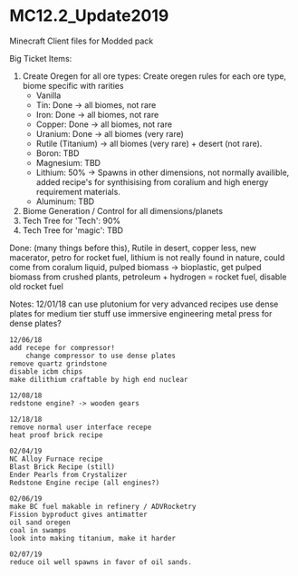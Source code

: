 # MC12.2_Update2019
Minecraft Client files for Modded pack

Big Ticket Items:
1. Create Oregen for all ore types: Create oregen rules for each ore type, biome specific with rarities
	- Vanilla
	- Tin: Done -> all biomes, not rare
	- Iron: Done -> all biomes, not rare
	- Copper: Done -> all biomes, not rare
	- Uranium: Done -> all biomes (very rare)
	- Rutile (Titanium) -> all biomes (very rare) + desert (not rare). 
	- Boron: TBD
	- Magnesium: TBD 
	- Lithium: 50% -> Spawns in other dimensions, not normally availible, added recipe's for synthisising from coralium and high energy requirement materials. 
	- Aluminum: TBD
2. Biome Generation / Control for all dimensions/planets
3. Tech Tree for 'Tech': 90%
4. Tech Tree for 'magic': TBD

Done:
(many things before this),
Rutile in desert,
copper less,
new macerator,
petro for rocket fuel,
lithium is not really found in nature, could come from coralum liquid,
pulped biomass -> bioplastic, get pulped biomass from crushed plants,
petroleum + hydrogen = rocket fuel, disable old rocket fuel

Notes:
	12/01/18
	can use plutonium for very advanced recipes
	use dense plates for medium tier stuff
	use immersive engineering metal press for dense plates?


	12/06/18
	add recepe for compressor!
		change compressor to use dense plates
	remove quartz grindstone
	disable icbm chips
	make dilithium craftable by high end nuclear

	12/08/18
	redstone engine? -> wooden gears

	12/18/18
	remove normal user interface recepe
	heat proof brick recipe

	02/04/19
	NC Alloy Furnace recipe
	Blast Brick Recipe (still)
	Ender Pearls from Crystalizer
	Redstone Engine recipe (all engines?)

	02/06/19
	make BC fuel makable in refinery / ADVRocketry
	Fission byproduct gives antimatter
	oil sand oregen
	coal in swamps
	look into making titanium, make it harder
	
	02/07/19
	reduce oil well spawns in favor of oil sands. 
